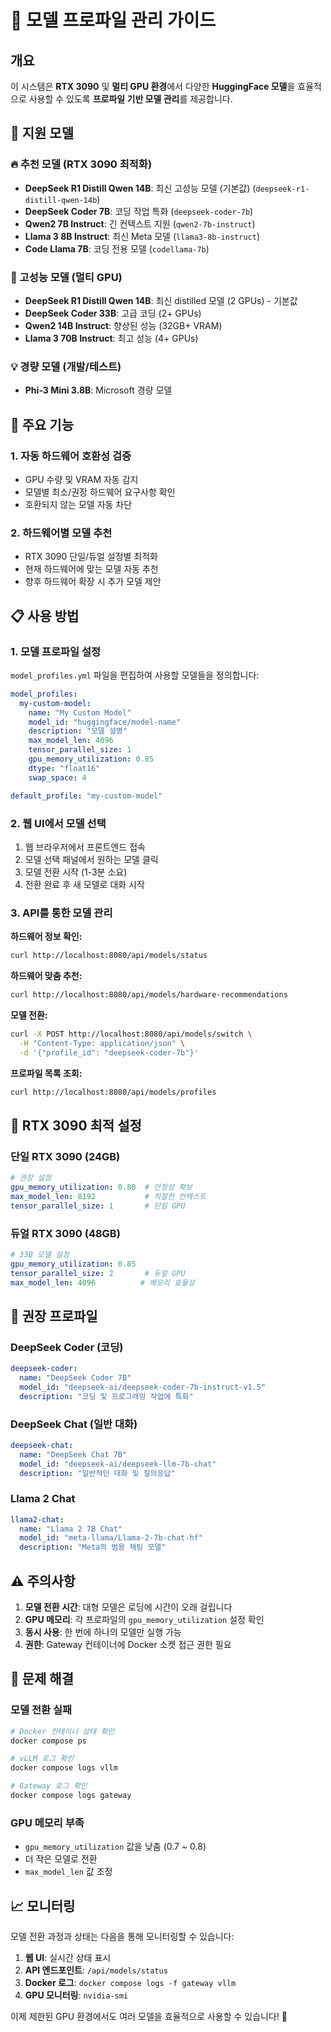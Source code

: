 # 🚀 모델 프로파일 관리 가이드

## 개요

이 시스템은 **RTX 3090** 및 **멀티 GPU 환경**에서 다양한 **HuggingFace 모델**을 효율적으로 사용할 수 있도록 **프로파일 기반 모델 관리**를 제공합니다.

## 🎯 지원 모델

### 🔥 추천 모델 (RTX 3090 최적화)
- **DeepSeek R1 Distill Qwen 14B**: 최신 고성능 모델 (기본값) (`deepseek-r1-distill-qwen-14b`)
- **DeepSeek Coder 7B**: 코딩 작업 특화 (`deepseek-coder-7b`)
- **Qwen2 7B Instruct**: 긴 컨텍스트 지원 (`qwen2-7b-instruct`)
- **Llama 3 8B Instruct**: 최신 Meta 모델 (`llama3-8b-instruct`)
- **Code Llama 7B**: 코딩 전용 모델 (`codellama-7b`)

### 🚀 고성능 모델 (멀티 GPU)
- **DeepSeek R1 Distill Qwen 14B**: 최신 distilled 모델 (2 GPUs) - 기본값
- **DeepSeek Coder 33B**: 고급 코딩 (2+ GPUs)
- **Qwen2 14B Instruct**: 향상된 성능 (32GB+ VRAM)
- **Llama 3 70B Instruct**: 최고 성능 (4+ GPUs)

### 💡 경량 모델 (개발/테스트)
- **Phi-3 Mini 3.8B**: Microsoft 경량 모델

## 🔧 주요 기능

### 1. 자동 하드웨어 호환성 검증
- GPU 수량 및 VRAM 자동 감지
- 모델별 최소/권장 하드웨어 요구사항 확인
- 호환되지 않는 모델 자동 차단

### 2. 하드웨어별 모델 추천
- RTX 3090 단일/듀얼 설정별 최적화
- 현재 하드웨어에 맞는 모델 자동 추천
- 향후 하드웨어 확장 시 추가 모델 제안

## 📋 사용 방법

### 1. 모델 프로파일 설정

`model_profiles.yml` 파일을 편집하여 사용할 모델들을 정의합니다:

```yaml
model_profiles:
  my-custom-model:
    name: "My Custom Model"
    model_id: "huggingface/model-name"
    description: "모델 설명"
    max_model_len: 4096
    tensor_parallel_size: 1
    gpu_memory_utilization: 0.85
    dtype: "float16"
    swap_space: 4

default_profile: "my-custom-model"
```

### 2. 웹 UI에서 모델 선택

1. 웹 브라우저에서 프론트엔드 접속
2. 모델 선택 패널에서 원하는 모델 클릭
3. 모델 전환 시작 (1-3분 소요)
4. 전환 완료 후 새 모델로 대화 시작

### 3. API를 통한 모델 관리

**하드웨어 정보 확인:**
```bash
curl http://localhost:8080/api/models/status
```

**하드웨어 맞춤 추천:**
```bash
curl http://localhost:8080/api/models/hardware-recommendations
```

**모델 전환:**
```bash
curl -X POST http://localhost:8080/api/models/switch \
  -H "Content-Type: application/json" \
  -d '{"profile_id": "deepseek-coder-7b"}'
```

**프로파일 목록 조회:**
```bash
curl http://localhost:8080/api/models/profiles
```

## 🎯 RTX 3090 최적 설정

### 단일 RTX 3090 (24GB)
```yaml
# 권장 설정
gpu_memory_utilization: 0.80  # 안정성 확보
max_model_len: 8192           # 적절한 컨텍스트
tensor_parallel_size: 1       # 단일 GPU
```

### 듀얼 RTX 3090 (48GB)
```yaml
# 33B 모델 설정
gpu_memory_utilization: 0.85
tensor_parallel_size: 2       # 듀얼 GPU
max_model_len: 4096          # 메모리 효율성
```

## 🎯 권장 프로파일

### DeepSeek Coder (코딩)
```yaml
deepseek-coder:
  name: "DeepSeek Coder 7B"
  model_id: "deepseek-ai/deepseek-coder-7b-instruct-v1.5"
  description: "코딩 및 프로그래밍 작업에 특화"
```

### DeepSeek Chat (일반 대화)
```yaml
deepseek-chat:
  name: "DeepSeek Chat 7B"
  model_id: "deepseek-ai/deepseek-llm-7b-chat"
  description: "일반적인 대화 및 질의응답"
```

### Llama 2 Chat
```yaml
llama2-chat:
  name: "Llama 2 7B Chat"
  model_id: "meta-llama/Llama-2-7b-chat-hf"
  description: "Meta의 범용 채팅 모델"
```

## ⚠️ 주의사항

1. **모델 전환 시간**: 대형 모델은 로딩에 시간이 오래 걸립니다
2. **GPU 메모리**: 각 프로파일의 `gpu_memory_utilization` 설정 확인
3. **동시 사용**: 한 번에 하나의 모델만 실행 가능
4. **권한**: Gateway 컨테이너에 Docker 소켓 접근 권한 필요

## 🔧 문제 해결

### 모델 전환 실패
```bash
# Docker 컨테이너 상태 확인
docker compose ps

# vLLM 로그 확인
docker compose logs vllm

# Gateway 로그 확인
docker compose logs gateway
```

### GPU 메모리 부족
- `gpu_memory_utilization` 값을 낮춤 (0.7 ~ 0.8)
- 더 작은 모델로 전환
- `max_model_len` 값 조정

## 📈 모니터링

모델 전환 과정과 상태는 다음을 통해 모니터링할 수 있습니다:

1. **웹 UI**: 실시간 상태 표시
2. **API 엔드포인트**: `/api/models/status`
3. **Docker 로그**: `docker compose logs -f gateway vllm`
4. **GPU 모니터링**: `nvidia-smi`

이제 제한된 GPU 환경에서도 여러 모델을 효율적으로 사용할 수 있습니다! 🎉
